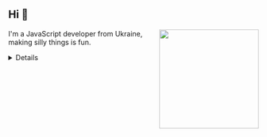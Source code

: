 ##  Hi 👋

<img align='right' src='https://octodex.github.com/images/hula_loop_octodex03.gif' width='200'>

I'm a JavaScript developer from Ukraine, making silly things is fun.

<details>
  
### What I do

I make different funny applications on JavaScript, HTML, CSS through them I learn new aspects of JavaScript. 
So far I'm still a baby in the frontend, but I'm working on it)

### Languages 🌐

| Language      | Proficiency                                                               |
| ------------- | ------------------------------------------------------------------------- |
| English       | B2                                                                        |
| Ukrainian     | Native                                                                    |
| Russian       | Advanced                                                                  |

## What I'm currently learning 📚

- Diving into React
- Improving the Canvas experience
- Practicing HTML+CSS skills
</details>
